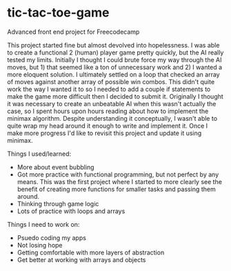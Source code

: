 # tic-tac-toe-game
Advanced front end project for Freecodecamp

This project started fine but almost devolved into hopelessness. I was able to create a functional 2 (human) player game
pretty quickly, but the AI really tested my limits. Initially I thought I could brute force my way through the AI moves,
but 1) that seemed like a ton of unnecessary work and 2) I wanted a more eloquent solution. I ultimately settled on a loop
that checked an array of moves against another array of possible win combos. This didn't quite work the way I wanted it to so
I needed to add a couple if statements to make the game more difficult then I decided to submit it. Originally I thought it was
necessary to create an unbeatable AI when this wasn't actually the case, so I spent hours upon hours reading about how to implement the 
minimax algorithm. Despite understanding it conceptually, I wasn't able to quite wrap my head around it enough to write and implement it. Once I make more progress I'd like to revisit this project and update it using minimax. 

Things I used/learned:

- More about event bubbling
- Got more practice with functional programming, but not perfect by any means. This was the first project 
where I started to more clearly see the benefit of creating more functions for smaller tasks and passing them around.
- Thinking through game logic
- Lots of practice with loops and arrays

Things I need to work on:

- Psuedo coding my apps
- Not losing hope
- Getting comfortable with more layers of abstraction
- Get better at working with arrays and objects
